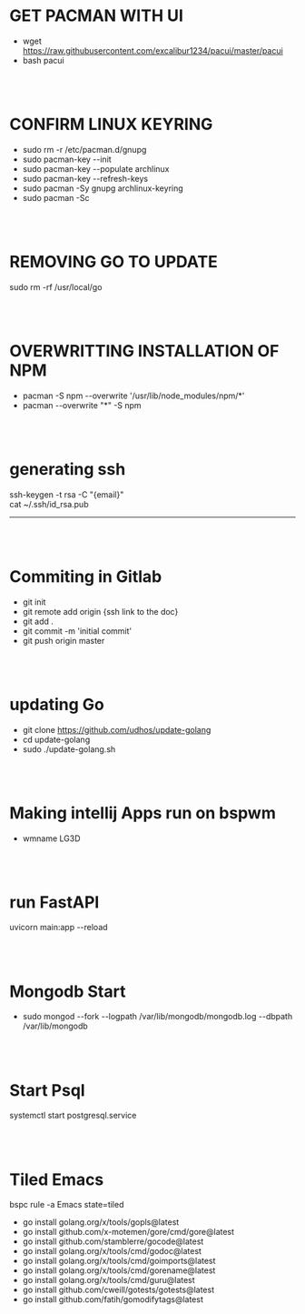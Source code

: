 # GET PACMAN WITH UI
- wget https://raw.githubusercontent.com/excalibur1234/pacui/master/pacui
- bash pacui

<br>
<br>

# CONFIRM LINUX KEYRING
- sudo rm -r /etc/pacman.d/gnupg
- sudo pacman-key --init
- sudo pacman-key --populate archlinux 
- sudo pacman-key --refresh-keys
- sudo pacman -Sy gnupg archlinux-keyring 
- sudo pacman -Sc

<br>
<br>

# REMOVING GO TO UPDATE

sudo rm -rf /usr/local/go

<br>
<br>

# OVERWRITTING INSTALLATION OF NPM
- pacman -S npm --overwrite '/usr/lib/node_modules/npm/*'
- pacman --overwrite "*" -S npm 

<br>
<br>

# generating ssh

ssh-keygen -t rsa -C "{email}"
<br>
cat ~/.ssh/id_rsa.pub 
<hr />

<br>
<br>

# Commiting in Gitlab

- git init
- git remote add origin {ssh link to the doc}
- git add .
- git commit -m 'initial commit'
- git push origin master

<br>
<br>

# updating Go

- git clone https://github.com/udhos/update-golang
- cd update-golang
- sudo ./update-golang.sh

<br>
<br>

# Making intellij Apps run on bspwm
- wmname LG3D

<br>
<br>

# run FastAPI
uvicorn main:app --reload 

<br>
<br>

# Mongodb Start
- sudo mongod --fork --logpath /var/lib/mongodb/mongodb.log --dbpath /var/lib/mongodb

<br>
<br>

# Start Psql
systemctl start postgresql.service 

<br>
<br>

# Tiled Emacs
bspc rule -a Emacs state=tiled
- go install golang.org/x/tools/gopls@latest
- go install github.com/x-motemen/gore/cmd/gore@latest
- go install github.com/stamblerre/gocode@latest
- go install golang.org/x/tools/cmd/godoc@latest
- go install golang.org/x/tools/cmd/goimports@latest
- go install golang.org/x/tools/cmd/gorename@latest
- go install golang.org/x/tools/cmd/guru@latest
- go install github.com/cweill/gotests/gotests@latest
- go install github.com/fatih/gomodifytags@latest
